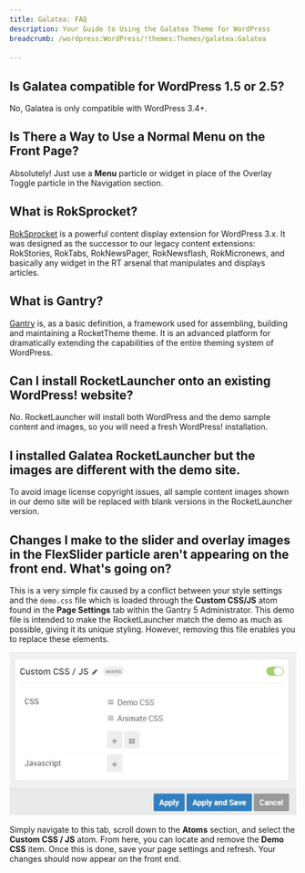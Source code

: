 ```yaml
---
title: Galatea: FAQ
description: Your Guide to Using the Galatea Theme for WordPress
breadcrumb: /wordpress:WordPress/!themes:Themes/galatea:Galatea

---
```


## Is Galatea compatible for WordPress 1.5 or 2.5?

No, Galatea is only compatible with WordPress 3.4+.

## Is There a Way to Use a Normal Menu on the Front Page?

Absolutely! Just use a **Menu** particle or widget in place of the Overlay Toggle particle in the Navigation section.

## What is RokSprocket?

[RokSprocket][roksprocket] is a powerful content display extension for WordPress 3.x. It was designed as the successor to our legacy content extensions: RokStories, RokTabs, RokNewsPager, RokNewsflash, RokMicronews, and basically any widget in the RT arsenal that manipulates and displays articles.

## What is Gantry?

[Gantry][gantry] is, as a basic definition, a framework used for assembling, building and maintaining a RocketTheme theme. It is an advanced platform for dramatically extending the capabilities of the entire theming system of WordPress.

## Can I install RocketLauncher onto an existing WordPress! website?

No. RocketLauncher will install both WordPress and the demo sample content and images, so you will need a fresh WordPress! installation.

## I installed Galatea RocketLauncher but the images are different with the demo site.

To avoid image license copyright issues, all sample content images shown in our demo site will be replaced with blank versions in the RocketLauncher version.

## Changes I make to the slider and overlay images in the FlexSlider particle aren't appearing on the front end. What's going on?

This is a very simple fix caused by a conflict between your style settings and the `demo.css` file which is loaded through the **Custom CSS/JS** atom found in the **Page Settings** tab within the Gantry 5 Administrator. This demo file is intended to make the RocketLauncher match the demo as much as possible, giving it its unique styling. However, removing this file enables you to replace these elements.

![Fix](assets/custom_atom_1.jpeg)

Simply navigate to this tab, scroll down to the **Atoms** section, and select the **Custom CSS / JS** atom. From here, you can locate and remove the **Demo CSS** item. Once this is done, save your page settings and refresh. Your changes should now appear on the front end.

[gantry]: http://gantry.org/
[forum]: http://www.rockettheme.com/forum/wordpress-theme-galatea
[roksprocket]: http://www.rockettheme.com/wordpress/extensions/roksprocket